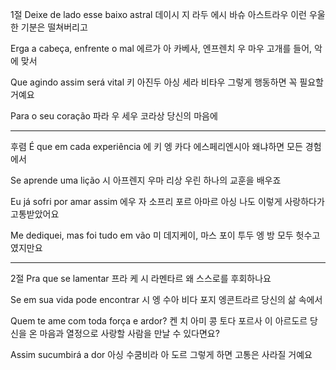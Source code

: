 1절
Deixe de lado esse baixo astral
데이시 지 라두 에시 바슈 아스트라우
이런 우울한 기분은 떨쳐버리고

Erga a cabeça, enfrente o mal
에르가 아 카베사, 엔프렌치 우 마우
고개를 들어, 악에 맞서

Que agindo assim será vital
키 아진두 아싱 세라 비타우
그렇게 행동하면 꼭 필요할 거예요

Para o seu coração
파라 우 세우 코라상
당신의 마음에


---

후렴
É que em cada experiência
에 키 엥 카다 에스페리엔시아
왜냐하면 모든 경험에서

Se aprende uma lição
시 아프렌지 우마 리상
우린 하나의 교훈을 배우죠

Eu já sofri por amar assim
에우 자 소프리 포르 아마르 아싱
나도 이렇게 사랑하다가 고통받았어요

Me dediquei, mas foi tudo em vão
미 데지케이, 마스 포이 투두 엥 방
모두 헛수고였지만요


---

2절
Pra que se lamentar
프라 케 시 라멘타르
왜 스스로를 후회하나요

Se em sua vida pode encontrar
시 엥 수아 비다 포지 엥콘트라르
당신의 삶 속에서

Quem te ame com toda força e ardor?
켄 치 아미 콩 토다 포르사 이 아르도르
당신을 온 마음과 열정으로 사랑할 사람을 만날 수 있다면요?

Assim sucumbirá a dor
아싱 수쿰비라 아 도르
그렇게 하면 고통은 사라질 거예요